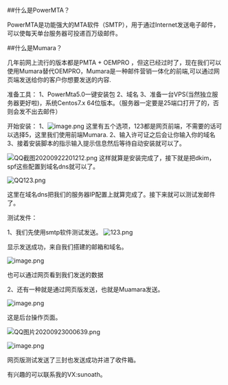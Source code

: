 ##什么是PowerMTA？

PowerMTA是功能强大的MTA软件（SMTP），用于通过Internet发送电子邮件，可以使每天单台服务器可投递百万级邮件。

##什么是Mumara？

几年前网上流行的版本都是PMTA + OEMPRO ，但这已经过时了，现在我们可以使用Mumara替代OEMPRO，Mumara是一种邮件营销一体化的前端,可以通过网页端发送给你的客户你想要发送的内容.

准备工具：
1、PowerMta5.0一键安装包
2、域名
3、准备一台VPS(当然独立服务器更好啦)，系统Centos7.x 64位版本。（服务器一定要是25端口打开了的，否则会发不出去邮件）


开始安装：
1、![image.png](https://upload-images.jianshu.io/upload_images/1677613-3ecee73f45573131.png?imageMogr2/auto-orient/strip%7CimageView2/2/w/1240)
      这里有五个选项，123都是网页前端，不需要的话可以选择5，这里我们使用前端Mumara.
2、输入许可证之后会让你输入你的域名
3、接着安装脚本的指示输入提示信息然后等待自动安装就可以了。

![QQ截图20200922201212.png](https://upload-images.jianshu.io/upload_images/1677613-3577f8f5853fe1ae.png?imageMogr2/auto-orient/strip%7CimageView2/2/w/1240)
这样就算是安装完成了，接下就是把dkim，spf这些配置到域名dns就可以了。

![QQ123.png](https://upload-images.jianshu.io/upload_images/1677613-112a402cfc37b7da.png?imageMogr2/auto-orient/strip%7CimageView2/2/w/1240)

这里在域名dns把我们的服务器IP配置上就算完成了。接下来就可以测试发邮件了。

测试发件：

1、我们先使用smtp软件测试发送。
  ![123.png](https://upload-images.jianshu.io/upload_images/1677613-bb8196c0b5482806.png?imageMogr2/auto-orient/strip%7CimageView2/2/w/1240)

显示发送成功，来自我们搭建的邮箱和域名。

![image.png](https://upload-images.jianshu.io/upload_images/1677613-ee64d167a8177321.png?imageMogr2/auto-orient/strip%7CimageView2/2/w/1240)

也可以通过网页看到我们发送的数据

2、还有一种就是通过网页版发送，也就是Muamara发送。
  
![image.png](https://upload-images.jianshu.io/upload_images/1677613-a8366a9e1f6f937c.png?imageMogr2/auto-orient/strip%7CimageView2/2/w/1240)

这是后台操作页面。

![QQ图片20200923000639.png](https://upload-images.jianshu.io/upload_images/1677613-09a36148a9794dd7.png?imageMogr2/auto-orient/strip%7CimageView2/2/w/1240)

![image.png](https://upload-images.jianshu.io/upload_images/1677613-7b08e890bc68b053.png?imageMogr2/auto-orient/strip%7CimageView2/2/w/1240)

网页版测试发送了三封也发送成功并进了收件箱。

有兴趣的可以联系我的VX:sunoath。



